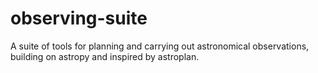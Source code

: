 # observing-suite
A suite of tools for planning and carrying out astronomical observations, building on astropy and inspired by astroplan.
